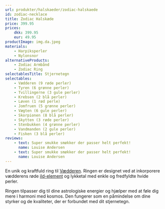 ```yaml
---
url: produkter/halskaeder/zodiac-halskaede
id: zodiac-necklace
title: Zodiac Halskæde
price: 399.95
prices:
    dkk: 399.95
    eur: 49.95
productImage: img.da.jpeg
materials:
    - Harpiksperler
    - Nylonsnor
alternativeProducts:
    - Zodiac Armbånd
    - Zodiac Ring
selectablesTitle: Stjernetegn
selectables:
    - Vædderen (9 røde perler)
    - Tyren (6 grønne perler)
    - Tvillingerne (3 gule perler)
    - Krebsen (2 blå perler)
    - Løven (1 rød perle)
    - Jomfruen (5 grønne perler)
    - Vægten (6 gule perler)
    - Skorpionen (8 blå perler)
    - Skytten (3 røde perler)
    - Stenbukken (4 grønne perler)
    - Vandmanden (2 gule perler)
    - Fisken (3 blå perler)
reviews:
    - text: Super smukke smøkker der passer helt perfekt!
      name: Louise Andersen
    - text: Super smukke smøkker der passer helt perfekt!
      name: Louise Andersen
---
```


En unik og kraftfuld ring til [Vædderen](/da/vademecum/stjernetegn/vaedderen).
Ringen er designet ved at inkorporere vædderens røde
[ild-element](/da/vademecum/elementer/ild) og lykketal med enkle og fredfyldte
hvide perler.

Ringen tilpasser dig til dine astrologiske energier og hjælper med at føle dig
mere i harmoni med kosmos. Den fungerer som en påmindelse om dine styrker og de
kvaliteter, der er forbundet med dit stjernetegn.
